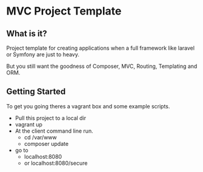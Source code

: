 # MVC Project Template

## What is it?
Project template for creating applications when a full framework like laravel or Symfony are just to heavy.

But you still want the goodness of Composer, MVC, Routing, Templating and ORM.

## Getting Started 
To get you going theres a vagrant box and some example scripts.

* Pull this project to a local dir
* vagrant up 
* At the client command line run.
    * cd /var/www
    * composer update 
* go to 
    * localhost:8080
    * or localhost:8080/secure
